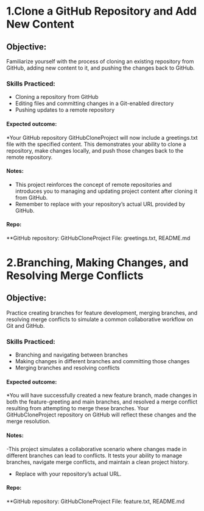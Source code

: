 # 1.Clone a GitHub Repository and Add New Content

## Objective: 
Familiarize yourself with the process of cloning an existing repository from GitHub, adding new content to it, and pushing the changes back to GitHub.

### Skills Practiced:

- Cloning a repository from GitHub
- Editing files and committing changes in a Git-enabled directory
- Pushing updates to a remote repository

#### Expected outcome:
*Your GitHub repository GitHubCloneProject will now include a greetings.txt file with the specified content. This demonstrates your ability to clone a repository, make changes locally, and push those changes back to the remote repository.

#### Notes:

- This project reinforces the concept of remote repositories and introduces you to managing and updating project content after cloning it from GitHub. 
- Remember to replace <REPOSITORY-URL> with your repository’s actual URL provided by GitHub.

#### Repo:

**GitHub repository: GitHubCloneProject
File: greetings.txt, README.md

# 2.Branching, Making Changes, and Resolving Merge Conflicts

## Objective: 
Practice creating branches for feature development, merging branches, and resolving merge conflicts to simulate a common collaborative workflow on Git and GitHub.

### Skills Practiced:

- Branching and navigating between branches
- Making changes in different branches and committing those changes
- Merging branches and resolving conflicts

#### Expected outcome:

*You will have successfully created a new feature branch, made changes in both the feature-greeting and main branches, and resolved a merge conflict resulting from attempting to merge these branches. Your GitHubCloneProject repository on GitHub will reflect these changes and the merge resolution.

#### Notes:

-This project simulates a collaborative scenario where changes made in different branches can lead to conflicts. It tests your ability to manage branches, navigate merge conflicts, and maintain a clean project history.
- Replace <REPOSITORY-URL> with your repository’s actual URL.

#### Repo:

**GitHub repository: GitHubCloneProject
File: feature.txt, README.md
